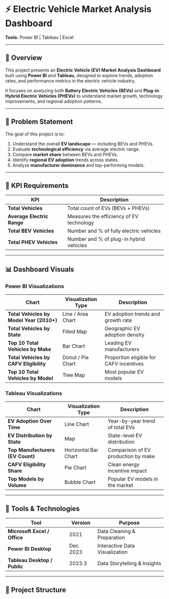 # ⚡ Electric Vehicle Market Analysis Dashboard  
**Tools:** Power BI | Tableau | Excel  

---

## 📘 Overview  
This project presents an **Electric Vehicle (EV) Market Analysis Dashboard** built using **Power BI** and **Tableau**, designed to explore trends, adoption rates, and performance metrics in the electric vehicle industry.  

It focuses on analyzing both **Battery Electric Vehicles (BEVs)** and **Plug-in Hybrid Electric Vehicles (PHEVs)** to understand market growth, technology improvements, and regional adoption patterns.  

---

## 🧩 Problem Statement  
The goal of this project is to:
1. Understand the overall **EV landscape** — including BEVs and PHEVs.  
2. Evaluate **technological efficiency** via average electric range.  
3. Compare **market share** between BEVs and PHEVs.  
4. Identify **regional EV adoption** trends across states.  
5. Analyze **manufacturer dominance** and top-performing models.  

---

## 🎯 KPI Requirements  
| KPI | Description |
|-----|--------------|
| **Total Vehicles** | Total count of EVs (BEVs + PHEVs) |
| **Average Electric Range** | Measures the efficiency of EV technology |
| **Total BEV Vehicles** | Number and % of fully electric vehicles |
| **Total PHEV Vehicles** | Number and % of plug-in hybrid vehicles |

---

## 📊 Dashboard Visuals  

### Power BI Visualizations  
| Chart | Visualization Type | Description |
|--------|---------------------|--------------|
| **Total Vehicles by Model Year (2010+)** | Line / Area Chart | EV adoption trends and growth rate |
| **Total Vehicles by State** | Filled Map | Geographic EV adoption density |
| **Top 10 Total Vehicles by Make** | Bar Chart | Leading EV manufacturers |
| **Total Vehicles by CAFV Eligibility** | Donut / Pie Chart | Proportion eligible for CAFV incentives |
| **Top 10 Total Vehicles by Model** | Tree Map | Most popular EV models |

### Tableau Visualizations  
| Chart | Visualization Type | Description |
|--------|---------------------|--------------|
| **EV Adoption Over Time** | Line Chart | Year-by-year trend of total EVs |
| **EV Distribution by State** | Map | State-level EV distribution |
| **Top Manufacturers (EV Count)** | Horizontal Bar Chart | Comparison of EV production by make |
| **CAFV Eligibility Share** | Pie Chart | Clean energy incentive impact |
| **Top Models by Volume** | Bubble Chart | Popular EV models in the market |

---

## 🧠 Tools & Technologies  
| Tool | Version | Purpose |
|------|----------|----------|
| **Microsoft Excel / Office** | 2021 | Data Cleaning & Preparation |
| **Power BI Desktop** | Dec 2023 | Interactive Data Visualization |
| **Tableau Desktop / Public** | 2023.3 | Data Storytelling & Insights |

---

## 📂 Project Structure  

